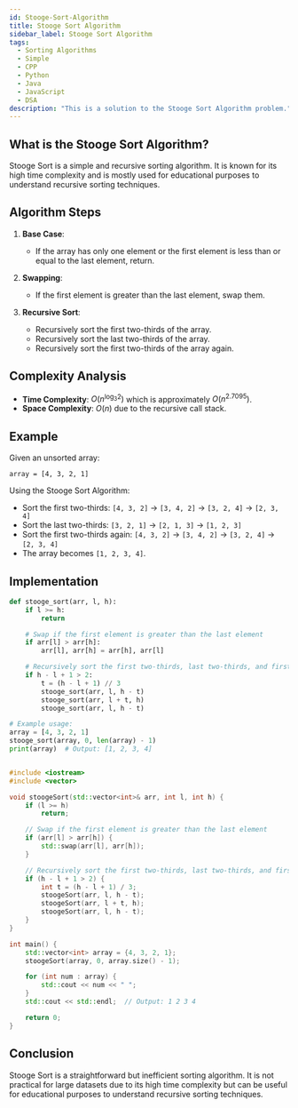 ```yaml
---
id: Stooge-Sort-Algorithm
title: Stooge Sort Algorithm
sidebar_label: Stooge Sort Algorithm
tags:
  - Sorting Algorithms
  - Simple
  - CPP
  - Python
  - Java
  - JavaScript
  - DSA
description: "This is a solution to the Stooge Sort Algorithm problem."
---
```


## What is the Stooge Sort Algorithm?

Stooge Sort is a simple and recursive sorting algorithm. It is known for its high time complexity and is mostly used for educational purposes to understand recursive sorting techniques.

## Algorithm Steps

1. **Base Case**:
   - If the array has only one element or the first element is less than or equal to the last element, return.

2. **Swapping**:
   - If the first element is greater than the last element, swap them.

3. **Recursive Sort**:
   - Recursively sort the first two-thirds of the array.
   - Recursively sort the last two-thirds of the array.
   - Recursively sort the first two-thirds of the array again.

## Complexity Analysis

- **Time Complexity**: $O(n^{\log_3 2})$ which is approximately $O(n^{2.7095})$.
- **Space Complexity**: $O(n)$ due to the recursive call stack.

## Example

Given an unsorted array:

```
array = [4, 3, 2, 1]
```


Using the Stooge Sort Algorithm:

- Sort the first two-thirds: `[4, 3, 2]` -> `[3, 4, 2]` -> `[3, 2, 4]` -> `[2, 3, 4]`
- Sort the last two-thirds: `[3, 2, 1]` -> `[2, 1, 3]` -> `[1, 2, 3]`
- Sort the first two-thirds again: `[4, 3, 2]` -> `[3, 4, 2]` -> `[3, 2, 4]` -> `[2, 3, 4]`
- The array becomes `[1, 2, 3, 4]`.

## Implementation

<Tabs>
  <TabItem value="Python" label="Python" default>

```python
def stooge_sort(arr, l, h):
    if l >= h:
        return

    # Swap if the first element is greater than the last element
    if arr[l] > arr[h]:
        arr[l], arr[h] = arr[h], arr[l]

    # Recursively sort the first two-thirds, last two-thirds, and first two-thirds again
    if h - l + 1 > 2:
        t = (h - l + 1) // 3
        stooge_sort(arr, l, h - t)
        stooge_sort(arr, l + t, h)
        stooge_sort(arr, l, h - t)

# Example usage:
array = [4, 3, 2, 1]
stooge_sort(array, 0, len(array) - 1)
print(array)  # Output: [1, 2, 3, 4]
```

  </TabItem>
  <TabItem value="C++" label="C++">

```cpp

#include <iostream>
#include <vector>

void stoogeSort(std::vector<int>& arr, int l, int h) {
    if (l >= h)
        return;

    // Swap if the first element is greater than the last element
    if (arr[l] > arr[h]) {
        std::swap(arr[l], arr[h]);
    }

    // Recursively sort the first two-thirds, last two-thirds, and first two-thirds again
    if (h - l + 1 > 2) {
        int t = (h - l + 1) / 3;
        stoogeSort(arr, l, h - t);
        stoogeSort(arr, l + t, h);
        stoogeSort(arr, l, h - t);
    }
}

int main() {
    std::vector<int> array = {4, 3, 2, 1};
    stoogeSort(array, 0, array.size() - 1);

    for (int num : array) {
        std::cout << num << " ";
    }
    std::cout << std::endl;  // Output: 1 2 3 4

    return 0;
}
```

  </TabItem>
</Tabs>

## Conclusion
Stooge Sort is a straightforward but inefficient sorting algorithm. It is not practical for large datasets due to its high time complexity but can be useful for educational purposes to understand recursive sorting techniques.
